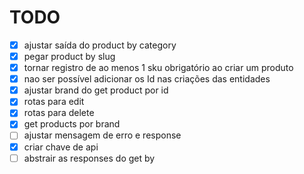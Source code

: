 # TODO

- [x] ajustar saída do product by category
- [x] pegar product by slug
- [x] tornar registro de ao menos 1 sku obrigatório ao criar um produto
- [x] nao ser possível adicionar os Id nas criações das entidades
- [x] ajustar brand do get product por id
- [x] rotas para edit
- [x] rotas para delete
- [x] get products por brand
- [ ] ajustar mensagem de erro e response
- [x] criar chave de api
- [ ] abstrair as responses do get by
